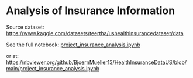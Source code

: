 # Analysis of Insurance Information

Source dataset: https://www.kaggle.com/datasets/teertha/ushealthinsurancedataset/data

See the full notebook: [project_insurance_analysis.ipynb](project_insurance_analysis.ipynb)

or at: https://nbviewer.org/github/BjoernMueller13/HealthInsuranceDataUS/blob/main/project_insurance_analysis.ipynb
